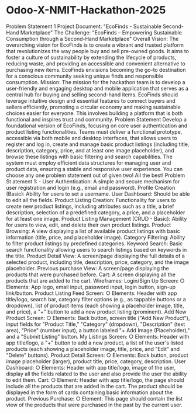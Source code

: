 # Odoo-X-NMIT-Hackathon-2025
Problem Statement 1
Project Document: "EcoFinds - Sustainable Second-Hand
Marketplace"
The Challenge: "EcoFinds – Empowering Sustainable Consumption through a
Second-Hand Marketplace"
Overall Vision: The overarching vision for EcoFinds is to create a vibrant and trusted
platform that revolutionizes the way people buy and sell pre-owned goods. It aims to
foster a culture of sustainability by extending the lifecycle of products, reducing waste,
and providing an accessible and convenient alternative to purchasing new items.
EcoFinds envisions becoming the go-to destination for a conscious community seeking
unique finds and responsible consumption.
Mission: The mission for the hackathon team is to develop a user-friendly and
engaging desktop and mobile application that serves as a central hub for buying and
selling second-hand items. EcoFinds should leverage intuitive design and essential
features to connect buyers and sellers efficiently, promoting a circular economy and
making sustainable choices easier for everyone. This involves building a platform that is
both functional and inspires trust and community.
Problem Statement
Develop a foundational version of EcoFinds, focusing on core user authentication and
product listing functionalities. Teams must deliver a functional prototype, accessible via
both mobile and desktop interfaces, that allows users to register and log in, create and
manage basic product listings (including title, description, category, price, and at least
one image placeholder), and browse these listings with basic filtering and search
capabilities. The system must employ efficient data structures for managing user and
product data, ensuring a stable and responsive user experience.
You can choose any one problem
statement out of given two!
All the best!
Problem St atement 1: -
User Authentication: A simple and secure mechanism for user registration and
login (e.g., email and password).
Profile Creation (Basic): Ability for users to set a username.
User Dashboard: Should be able to edit all the fields.
Product Listing Creation: Functionality for users to create new product listings,
including attributes such as a title, a brief description, selection of a predefined
category, a price, and a placeholder for at least one image.
Product Listing Management (CRUD - Basic): Ability for users to view, edit,
and delete their own product listings.
Product Browsing: A view displaying a list of available product listings with
basic information (title, price, and placeholder image).
Category Filtering: Ability to filter product listings by predefined categories.
Keyword Search: Basic search functionality allowing users to search listings
based on keywords in the title.
Product Detail View: A screen/page displaying the full details of a selected
product, including title, description, price, category, and the image placeholder.
Previous purchase View: A screen/page displaying the products that were
purchased before.
Cart: A screen displaying all the products that are added to the cart.
Wireframes:
Login/Sign Up Screen:
○ Elements: App logo, email input, password input, login button, sign-up
link/button.
Product Listing Feed Screen:
○ Elements: Header with app title/logo, search bar, category filter options
(e.g., as tappable buttons or a dropdown), list of product items (each
showing a placeholder image, title, and price), a "+" button to add a new
product listing (prominent).
Add New Product Screen:
○ Elements: Back button, screen title ("Add New Product"), input fields for
"Product Title," "Category" (dropdown), "Description" (text area), "Price"
(number input), a button labeled "+ Add Image (Placeholder)," and a
"Submit Listing" button.
My Listings Screen:
○ Elements: Header with app title/logo, a "+" button to add a new product, a
list of the user's listed products (each showing a placeholder image, title,
price, and "Edit" and "Delete" buttons).
Product Detail Screen:
○ Elements: Back button, product image placeholder (larger), product title,
price, category, description.
User Dashboard:
○ Elements: Header with app title/logo, image of the user, display all the
fields related to the user and also provide the user the ability to edit them.
Cart:
○ Element: Header with app title/logo, the page should include all the
products that are added in the cart. The product should be displayed in the
form of cards containing basic information about the product.
Previous Purchase:
○ Element: This page should contain the list view of the products that were
purchased in the past by the current user.
